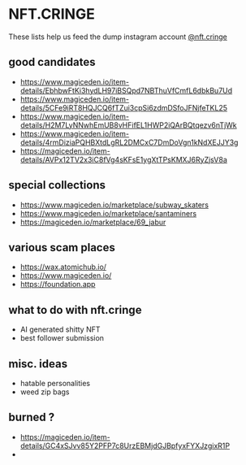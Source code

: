 # NFT.CRINGE
These lists help us feed the dump instagram account [@nft.cringe](http://instagram.com/nft.cringe)
## good candidates
* https://www.magiceden.io/item-details/EbhbwFtKi3hydLH97iBSQpd7NBThuVfCmfL6dbkBu7Ud
* https://www.magiceden.io/item-details/5CFe9iRT8HQJCQ6fTZui3cpSi6zdmDSfoJFNjfeTKL25
* https://www.magiceden.io/item-details/H2M7LyNNwhEmUB8vHFifEL1HWP2iQArBQtqezv6nTjWk
* https://www.magiceden.io/item-details/4rmDiziaPQHBXtdLgRL2DMCxC7DmDoVgn1kNdXEJJY3g
* https://magiceden.io/item-details/AVPx12TV2x3iC8fVg4sKFsE1ygXtTPsKMXJ6RyZjsV8a

## special collections
* https://www.magiceden.io/marketplace/subway_skaters
* https://www.magiceden.io/marketplace/santaminers
* https://magiceden.io/marketplace/69_jabur


## various scam places
* https://wax.atomichub.io/
* https://www.magiceden.io/
* https://foundation.app

## what to do with nft.cringe
* AI generated shitty NFT
* best follower submission

## misc. ideas
* hatable personalities
* weed zip bags

## burned ?
* https://magiceden.io/item-details/GC4xSJvv85Y2PFP7c8UrzEBMjdGJBpfyxFYXJzgixR1P
*
